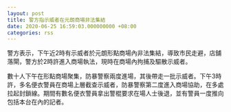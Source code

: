 ```yaml
---
layout: post
title: 警方指示威者在元朗商場非法集結　
date: 2020-06-25 16:59:03.000000000 +08:00
categories: rss
---
```


警方表示，下午近2時有示威者於元朗形點商場內非法集結，導致市民走避，店舖落閘，警方於2時許進入商場執法，現時在商場內拘捕及驅散示威者。

數十人下午在形點商場聚集，防暴警察兩度進場，其後帶走一批示威者。下午3時許，多名便衣警員在商場上層截查示威者，防暴警察第二度進入商場協助，在多處拉起封鎖線。期間有數名便衣警員拿出警棍要求在場人士後退，並有警員一度推向包括本台在內的記者。
